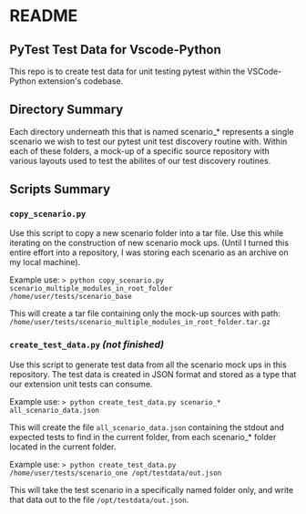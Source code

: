 # README
## PyTest Test Data for Vscode-Python 

This repo is to create test data for unit testing pytest within the 
VSCode-Python extension's codebase.

## Directory Summary

Each directory underneath this that is named scenario_* represents a single
scenario we wish to test our pytest unit test discovery routine with. Within
each of these folders, a mock-up of a specific source repository with various
layouts used to test the abilites of our test discovery routines.

## Scripts Summary

### `copy_scenario.py`
Use this script to copy a new scenario folder into a tar file. Use this while
iterating on the construction of new scenario mock ups. (Until I turned this
entire effort into a repository, I was storing each scenario as an archive
on my local machine).

Example use:
`> python copy_scenario.py scenario_multiple_modules_in_root_folder /home/user/tests/scenario_base`

This will create a tar file containing only the mock-up sources with path:
`/home/user/tests/scenario_multiple_modules_in_root_folder.tar.gz`

### `create_test_data.py` *(not finished)*
Use this script to generate test data from all the scenario mock ups in this
repository. The test data is created in JSON format and stored as a type that
our extension unit tests can consume.

Example use:
`> python create_test_data.py scenario_* all_scenario_data.json`

This will create the file `all_scenario_data.json` containing the stdout and
expected tests to find in the current folder, from each scenario_* folder 
located in the current folder.

Example use:
`> python create_test_data.py /home/user/tests/scenario_one /opt/testdata/out.json`

This will take the test scenario in a specifically named folder only, and write
that data out to the file `/opt/testdata/out.json`.

